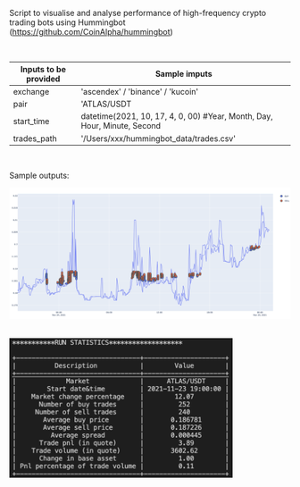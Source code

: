 Script to visualise and analyse performance of high-frequency crypto trading bots using Hummingbot
(https://github.com/CoinAlpha/hummingbot)
 
<br />


| Inputs to be provided        | Sample imputs  |
| ------------- |------------- | 
| exchange      | 'ascendex' / 'binance' / 'kucoin' | 
| pair          |  'ATLAS/USDT  |  
| start_time    | datetime(2021, 10, 17, 4, 0, 00) #Year, Month, Day, Hour, Minute, Second  |  
| trades_path     | '/Users/xxx/hummingbot_data/trades.csv' |

<br />

Sample outputs: 

![Sample output plot](sample_plot.png)

<br />

<img src=sample_analysis.png width="400" height="250">
